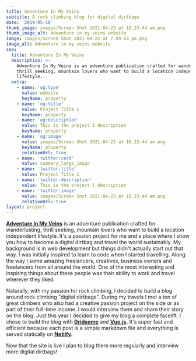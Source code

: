 ```yaml
---
title: Adventure In My Veins
subtitle: A rock climbing blog for digital dirtbags
date: '2019-05-10'
thumb_image: images/Screen Shot 2021-04-23 at 10.23.44 am.png
thumb_image_alt: Adventure in my veins website
image: images/Screen Shot 2021-04-22 at 7.59.53 pm.png
image_alt: Adventure in my veins website
seo:
  title: Adventure In My Veins
  description: >-
    Adventure In My Veins is an adventure publication crafted for wanderlusting,
    thrill seeking, mountain lovers who want to build a location independent
    lifestyle.
  extra:
    - name: 'og:type'
      value: website
      keyName: property
    - name: 'og:title'
      value: Project Title 1
      keyName: property
    - name: 'og:description'
      value: This is the project 1 description
      keyName: property
    - name: 'og:image'
      value: images/Screen Shot 2021-04-23 at 10.23.44 am.png
      keyName: property
      relativeUrl: true
    - name: 'twitter:card'
      value: summary_large_image
    - name: 'twitter:title'
      value: Project Title 1
    - name: 'twitter:description'
      value: This is the project 1 description
    - name: 'twitter:image'
      value: images/Screen Shot 2021-04-23 at 10.23.44 am.png
      relativeUrl: true
layout: project
---
```

[**Adventure In My Veins**](http://www.adventureinmyveins.com) is an adventure publication crafted for wanderlusting, thrill seeking, mountain lovers who want to build a location independent lifestyle. It's a passion project for me and a place where I show you how to become a digital dirtbag and travel the world sustainably. My background is in web development but things didn't actually start out that way. I was initially inspired to learn to code when I started travelling. Along the way I some amazing freelancers, creatives, business owners and freelancers from all around the world. One of the most interesting and inspiring things about these people was their ability to work and travel wherever they liked.

Naturally, with my passion for rock climbing, I decided to build a blog around rock climbing "digital dirtbags". During my travels I met a ton of great climbers who also had a creative passion project on the side or as part of their full-time income. I would interview them and share their story on the blog. Just this year I decided to give my blog a complete facelift. I chose to build the blog with [**Gridsome**](http://gridsome.org/) and [**Vue.js**](http://vuejs.org/)**.** It's super fast and efficient because each post is a simple markdown file and everything is served statically on [**Netlify**](https://www.netlify.com/)**.**

Now that the site is live I plan to blog there more regularly and interview more digital dirtbags!
